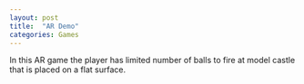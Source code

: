 ```yaml
---
layout: post
title:  "AR Demo"
categories: Games
---
```


In this AR game the player has limited number of balls to fire at model castle that is placed on a flat surface.

[AR-download]: https://overthealpsgame.com/
